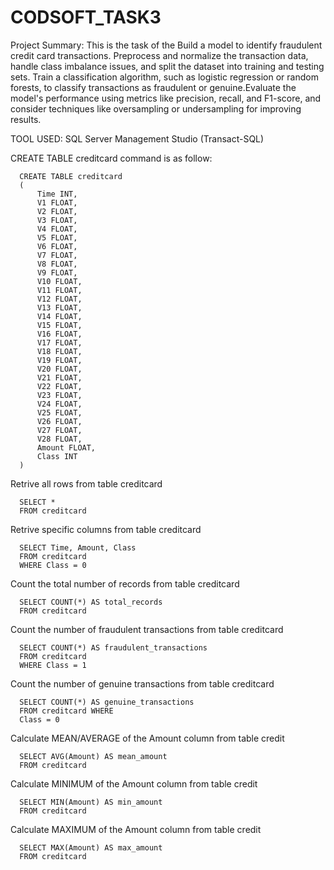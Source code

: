 # CODSOFT_TASK3

Project Summary: This is the task of the  Build a model to identify fraudulent credit card transactions. Preprocess and normalize the transaction data, handle class imbalance issues, and split the dataset into training and testing sets. Train a classification algorithm, such as logistic regression or random forests, to classify transactions as fraudulent or genuine.Evaluate the model's performance using metrics like precision, recall, and F1-score, and consider techniques like oversampling or undersampling for improving results.


TOOL USED: SQL Server Management Studio (Transact-SQL)


CREATE TABLE creditcard command is as follow:
 
	  CREATE TABLE creditcard 
	  (
	      Time INT,
	      V1 FLOAT,
	      V2 FLOAT,
	      V3 FLOAT,
	      V4 FLOAT,
	      V5 FLOAT,
	      V6 FLOAT,
	      V7 FLOAT,
	      V8 FLOAT,
	      V9 FLOAT,
	      V10 FLOAT,
	      V11 FLOAT,
	      V12 FLOAT,
	      V13 FLOAT,
	      V14 FLOAT,
	      V15 FLOAT,
	      V16 FLOAT,
	      V17 FLOAT,
	      V18 FLOAT,
	      V19 FLOAT,
	      V20 FLOAT,
	      V21 FLOAT,
	      V22 FLOAT,
	      V23 FLOAT,
	      V24 FLOAT,
	      V25 FLOAT,
	      V26 FLOAT,
	      V27 FLOAT,
	      V28 FLOAT,
	      Amount FLOAT,
	      Class INT
	  )



Retrive all rows from table creditcard

	  SELECT * 
	  FROM creditcard


Retrive specific columns from table creditcard

	  SELECT Time, Amount, Class 
	  FROM creditcard
	  WHERE Class = 0


Count the total number of records from table creditcard

	  SELECT COUNT(*) AS total_records 
	  FROM creditcard


Count the number of fraudulent transactions from table creditcard

	  SELECT COUNT(*) AS fraudulent_transactions 
	  FROM creditcard 
	  WHERE Class = 1


Count the number of genuine transactions from table creditcard

	  SELECT COUNT(*) AS genuine_transactions 
	  FROM creditcard WHERE 
	  Class = 0


Calculate MEAN/AVERAGE of the Amount column from table credit

	  SELECT AVG(Amount) AS mean_amount
	  FROM creditcard


Calculate MINIMUM of the Amount column from table credit

	  SELECT MIN(Amount) AS min_amount
	  FROM creditcard


Calculate MAXIMUM of the Amount column from table credit

	  SELECT MAX(Amount) AS max_amount
	  FROM creditcard
	


